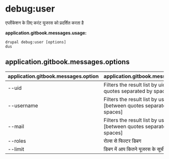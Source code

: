 # debug:user
एप्लीकेशन के लिए करंट यूजरस को प्रदर्शित करता है

**application.gitbook.messages.usage:**
```
drupal debug:user [options]
dus
```

## application.gitbook.messages.options
application.gitbook.messages.option | application.gitbook.messages.details
-------|-------------
--uid | Filters the result list by uids [between quotes separated by spaces]
--username | Filters the result list by usernames [between quotes separated by spaces]
--mail | Filters the result list by user's e-mail [between quotes separated by spaces]
--roles | रोल्स से फिल्टर डिबग
--limit | डिबग में आप कितने यूजरस के सूचीबद्ध में होंगे
